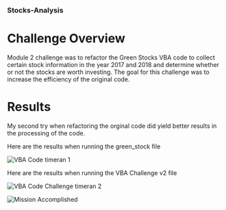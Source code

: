 ### Stocks-Analysis

# Challenge Overview

Module 2 challenge was to refactor the Green Stocks VBA code to collect certain stock information in the year 2017 and 2018 and determine whether or not the stocks are worth investing. The goal for this challenge was to increase the efficiency of the original code.

# Results

My second try when refactoring the orginal code did yield better results in the processing of the code.

Here are the results when running the green_stock file

![VBA Code timeran 1](https://user-images.githubusercontent.com/79024998/128618220-4ebf542c-ccac-4297-b7f9-f78bb44a19d1.PNG)

Here are the results when running the VBA Challenge v2 file

![VBA Code Challenge timeran 2](https://user-images.githubusercontent.com/79024998/128618211-8b7b0606-f3fb-4ed8-98f4-2fea8fa5546d.PNG)

![Mission Accomplished](https://user-images.githubusercontent.com/79024998/128618247-3f8a4908-09ab-4af3-8a28-61c7df2bea57.jpg)


